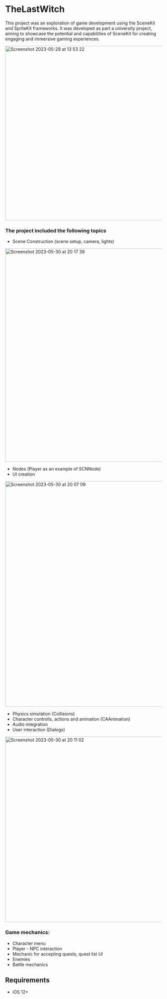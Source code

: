 # TheLastWitch

This project was an exploration of game development using the SceneKit and SpriteKit frameworks. It was developed as part a university project, aiming to showcase the potential and capabilities of SceneKit for creating engaging and immersive gaming experiences.

<img width="560" alt="Screenshot 2023-05-29 at 13 53 22" src="https://github.com/SashayaRoss/TheLastWitch/assets/25226556/f6fa9d6a-0fbc-4770-8e8d-2680e35c3428">


### The project included the following topics
- Scene Construction (scene setup, camera, lights)

<img width="685" alt="Screenshot 2023-05-30 at 20 17 39" src="https://github.com/SashayaRoss/TheLastWitch/assets/25226556/1d802f5e-36f6-4e69-970e-558a35c7af23">

- Nodes (Player as an example of SCNNode)
- UI creation

<img width="724" alt="Screenshot 2023-05-30 at 20 07 09" src="https://github.com/SashayaRoss/TheLastWitch/assets/25226556/12834283-dec1-480a-9f22-3b69dabad781">

- Physics simulation (Collisions)
- Character controlls, actions and animation (CAAnimation)
- Audio integration
- User interaction (Dialogs)

<img width="595" alt="Screenshot 2023-05-30 at 20 11 02" src="https://github.com/SashayaRoss/TheLastWitch/assets/25226556/fe4d0174-2b73-4f96-837b-936ff97e115c">

### Game mechanics:
- Character menu
- Player - NPC interaction
- Mechanic for accepting quests, quest list UI
- Enemies
- Battle mechanics

## Requirements
- iOS 12+
